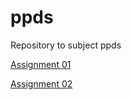 # ppds
Repository to subject ppds

[Assignment 01](https://github.com/Samo8/ppds/tree/01)

[Assignment 02](https://github.com/Samo8/ppds/tree/02)